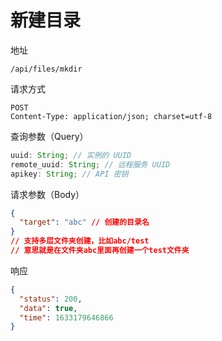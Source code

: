 # 新建目录

地址

```
/api/files/mkdir
```

请求方式

```
POST
Content-Type: application/json; charset=utf-8
```

查询参数（Query）

```js
uuid: String; // 实例的 UUID
remote_uuid: String; // 远程服务 UUID
apikey: String; // API 密钥
```

请求参数（Body）

```json
{
  "target": "abc" // 创建的目录名
}
// 支持多层文件夹创建，比如abc/test
// 意思就是在文件夹abc里面再创建一个test文件夹
```

响应

```json
{
  "status": 200,
  "data": true,
  "time": 1633179646866
}
```
